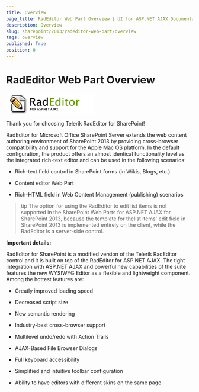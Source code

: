 ```yaml
---
title: Overview
page_title: RadEditor Web Part Overview | UI for ASP.NET AJAX Documentation
description: Overview
slug: sharepoint/2013/radeditor-web-part/overview
tags: overview
published: True
position: 0
---
```


# RadEditor Web Part Overview




![](images/EditorLogoPr.gif)

Thank you for choosing Telerik RadEditor for SharePoint!

RadEditor for Microsoft Office SharePoint Server extends the web content authoring environment of SharePoint 2013 by providing cross-browser compatibility and support for the Apple Mac OS platform. In the default configuration, the product offers an almost identical functionality level as the integrated rich-text editor and can be used in the following scenarios:

* Rich-text field control in SharePoint forms (in Wikis, Blogs, etc.)

* Content editor Web Part

* Rich-HTML field in Web Content Management (publishing) scenarios

>tip The option for using the RadEditor to edit list items is not supported in the SharePoint Web Parts for ASP.NET AJAX for SharePoint 2013, because the template for thelist items' edit field in SharePoint 2013 is implemented entirely on the client, while the RadEditor is a server-side control.



**Important details:**

RadEditor for SharePoint is a modified version of the Telerik RadEditor control and it is built on top of the RadEditor for ASP.NET AJAX. The tight integration with ASP.NET AJAX and powerful new capabilities of the suite features the new WYSIWYG Editor as a flexible and lightweight component. Among the hottest features are:

* Greatly improved loading speed

* Decreased script size

* New semantic rendering

* Industry-best cross-browser support

* Multilevel undo/redo with Action Trails

* AJAX-Based File Browser Dialogs

* Full keyboard accessibility

* Simplified and intuitive toolbar configuration

* Ability to have editors with different skins on the same page
